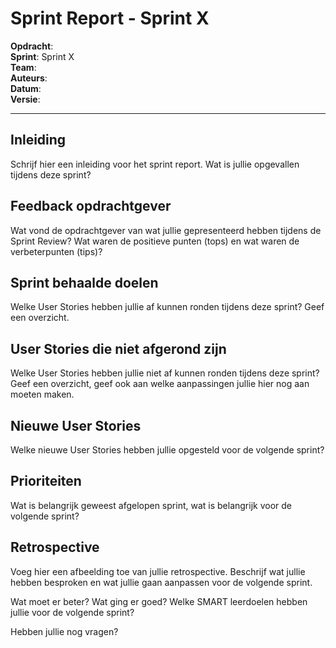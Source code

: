 # Sprint Report - Sprint X
**Opdracht**: \
**Sprint**: Sprint X \
**Team**: \
**Auteurs**:  \
**Datum**:  \
**Versie**: 

---

## Inleiding

Schrijf hier een inleiding voor het sprint report. Wat is jullie opgevallen tijdens deze sprint?

## Feedback opdrachtgever

Wat vond de opdrachtgever van wat jullie gepresenteerd hebben tijdens de Sprint Review? Wat waren de positieve punten (tops) en wat waren de verbeterpunten (tips)?

## Sprint behaalde doelen

Welke User Stories hebben jullie af kunnen ronden tijdens deze sprint? Geef een overzicht.

## User Stories die niet afgerond zijn

Welke User Stories hebben jullie niet af kunnen ronden tijdens deze sprint? Geef een overzicht, geef ook aan welke aanpassingen jullie hier nog aan moeten maken.

## Nieuwe User Stories

Welke nieuwe User Stories hebben jullie opgesteld voor de volgende sprint?

## Prioriteiten

Wat is belangrijk geweest afgelopen sprint, wat is belangrijk voor de volgende sprint?

## Retrospective

Voeg hier een afbeelding toe van jullie retrospective. Beschrijf wat jullie hebben besproken en wat jullie gaan aanpassen voor de volgende sprint.

Wat moet er beter? Wat ging er goed? Welke SMART leerdoelen hebben jullie voor de volgende sprint?

Hebben jullie nog vragen?